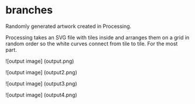 branches
========

Randomly generated artwork created in Processing.

Processing takes an SVG file with tiles inside and arranges them on a grid in random order so the white curves connect from tile to tile.  For the most part.

![output image] (output.png)

![output image] (output2.png)

![output image] (output3.png)

![output image] (output4.png)
